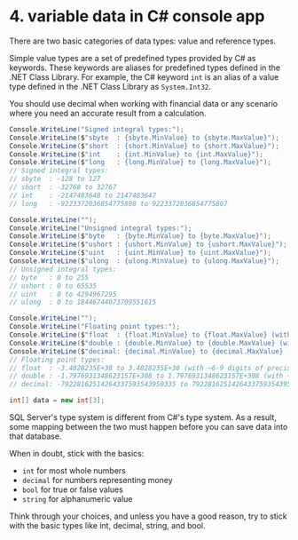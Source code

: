 # 4. variable data in C# console app
There are two basic categories of data types: value and reference types. 

Simple value types are a set of predefined types provided by C# as keywords. These keywords are aliases for predefined types defined in the .NET Class Library. For example, the C# keyword `int` is an alias of a value type defined in the .NET Class Library as `System.Int32`.

You should use decimal when working with financial data or any scenario where you need an accurate result from a calculation.

```cs
Console.WriteLine("Signed integral types:");
Console.WriteLine($"sbyte  : {sbyte.MinValue} to {sbyte.MaxValue}");
Console.WriteLine($"short  : {short.MinValue} to {short.MaxValue}");
Console.WriteLine($"int    : {int.MinValue} to {int.MaxValue}");
Console.WriteLine($"long   : {long.MinValue} to {long.MaxValue}");
// Signed integral types:
// sbyte  : -128 to 127
// short  : -32768 to 32767
// int    : -2147483648 to 2147483647
// long   : -9223372036854775808 to 9223372036854775807

Console.WriteLine("");
Console.WriteLine("Unsigned integral types:");
Console.WriteLine($"byte   : {byte.MinValue} to {byte.MaxValue}");
Console.WriteLine($"ushort : {ushort.MinValue} to {ushort.MaxValue}");
Console.WriteLine($"uint   : {uint.MinValue} to {uint.MaxValue}");
Console.WriteLine($"ulong  : {ulong.MinValue} to {ulong.MaxValue}");
// Unsigned integral types:
// byte   : 0 to 255
// ushort : 0 to 65535
// uint   : 0 to 4294967295
// ulong  : 0 to 18446744073709551615

Console.WriteLine("");
Console.WriteLine("Floating point types:");
Console.WriteLine($"float  : {float.MinValue} to {float.MaxValue} (with ~6-9 digits of precision)");
Console.WriteLine($"double : {double.MinValue} to {double.MaxValue} (with ~15-17 digits of precision)");
Console.WriteLine($"decimal: {decimal.MinValue} to {decimal.MaxValue} (with 28-29 digits of precision)");
// Floating point types:
// float  : -3.4028235E+38 to 3.4028235E+38 (with ~6-9 digits of precision)
// double : -1.7976931348623157E+308 to 1.7976931348623157E+308 (with ~15-17 digits of precision)
// decimal: -79228162514264337593543950335 to 79228162514264337593543950335 (with 28-29 digits of precision)

int[] data = new int[3];
```

SQL Server's type system is different from C#'s type system. As a result, some mapping between the two must happen before you can save data into that database.

When in doubt, stick with the basics:
- `int` for most whole numbers
- `decimal` for numbers representing money
- `bool` for true or false values
- `string` for alphanumeric value

Think through your choices, and unless you have a good reason, try to stick with the basic types like int, decimal, string, and bool.










